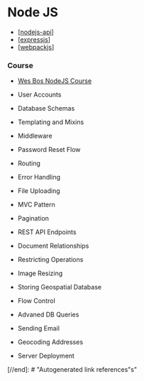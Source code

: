 # Node JS

- [[nodejs-api]]
- [[expressjs]]
- [[webpackjs]]

### Course

- [Wes Bos NodeJS Course](https://learnnode.com/)

- User Accounts
- Database Schemas
- Templating and Mixins
- Middleware
- Password Reset Flow
- Routing
- Error Handling
- File Uploading
- MVC Pattern
- Pagination
- REST API Endpoints
- Document Relationships
- Restricting Operations
- Image Resizing
- Storing Geospatial Database
- Flow Control
- Advaned DB Queries
- Sending Email
- Geocoding Addresses
- Server Deployment

[//begin]: # "Autogenerated link references for markdown compatibility"
[nodejs-api]: nodejs-api "Node JS API"
[expressjs]: expressjs "Express JS"
[webpackjs]: webpackjs "Webpack"

[//end]: # "Autogenerated link references"s"
